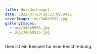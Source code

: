 ```yaml
---
title: Holzdschungel
date: 2022-07-03T19:23:09.943Z
coverImage: img/340a9932.jpg
galleryImages:
  - img/340a9905.jpg
  - img/340a9916.jpg
---
```


Dies ist ein Beispiel für eine Beschreibung.

